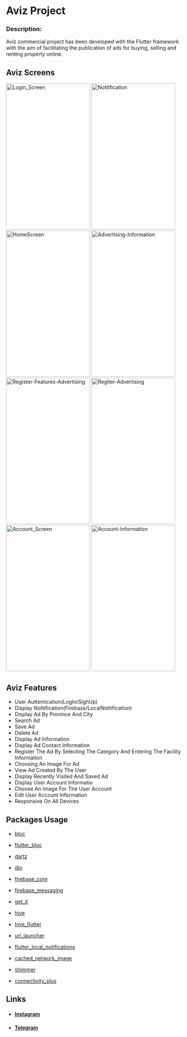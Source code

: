<h1>Aviz Project</h1>
<h3>Description:</h3>
<p>Aviz commercial project has been developed with the Flutter framework with the aim of facilitating the publication of ads for buying, selling and renting property online.</p>

<h2>Aviz Screens</h1>
<p>
<img src="https://github.com/user-attachments/assets/c11a37e4-1aa8-4d32-8f03-05822a32ba1a" alt="Login_Screen" width="230" height="400">
  <img src="https://github.com/user-attachments/assets/a68856ac-b0bf-4d8a-9077-4ec44c5df323" alt="Nottification" width="230" height="400"">
<img src="https://github.com/user-attachments/assets/ec25db6c-f1c6-4d8f-9656-13aedcaa414b" alt="HomeScreen" width="230" height="400">
<img src="https://github.com/user-attachments/assets/8df4e90f-2f98-4918-94fd-636f9de1dd7a" alt="Advertising-Information" width="230" height="400">
<img src="https://github.com/user-attachments/assets/d78276c0-e2b9-4f58-a125-e6ea010cf17c" alt="Register-Features-Advertising" width="230" height="400">
<img src="https://github.com/user-attachments/assets/ea43ccb2-f6aa-4c34-a8b2-283c4afde5c5" alt="Regiter-Advertising" width="230" height="400">
<img src="https://github.com/user-attachments/assets/5ff6087a-fa06-4d51-9761-df7f03a4dbd2" alt="Account_Screen" width="230" height="400">
<img src="https://github.com/user-attachments/assets/7433cc38-eb00-4bfe-a7e5-f79ed419b07f" alt="Account-Information" width="230" height="400">
</p>

<h2>Aviz Features</h2>
<ul>
  <li>User Auttentication(LogIn/SighUp)</li>
  <li>Display Nottification(Firebase/LocalNottification)</li>
  <li>Display Ad By Province And City</li>
  <li>Search Ad</li>
  <li>Save Ad</li>
  <li>Delete Ad</li>
  <li>Display Ad Information</li>
  <li>Display Ad Contact Information</li>
  <li>Register The Ad By Selecting The Category And Entering The Facility Information</li>
  <li>Choosing An Image For Ad</li>
  <li>View Ad Created By The User</li>
  <li>Display Recently Visited And Saved Ad</li>
  <li>Display User Account Informatio</li>
  <li>Choose An Image For The User Account</li>
  <li>Edit User Account Information</li>
  <li>Responsive On All Devices</li>
</ul>

<h2>Packages Usage</h2>
<ul>
  <li><p><a href="https://pub.dev/packages/bloc">bloc</a></p></li>
  <li><p><a href="https://pub.dev/packages/flutter_bloc">flutter_bloc</a></p></li>
  <li><p><a href="https://pub.dev/packages/dartz">dartz</a></p></li>
  <li><p><a href="https://pub.dev/packages/dio">dio</a></p></li>
  <li><p><a href="https://pub.dev/packages/firebase_core">firebase_core</a></p></li>
  <li><p><a href="https://pub.dev/packages/firebase_messaging">firebase_messaging</a></p></li>
  <li><p><a href="https://pub.dev/packages/get_it">get_it</a></p></li>
  <li><p><a href="https://pub.dev/packages/hive">hive</a></p></li>
  <li><p><a href="https://pub.dev/packages/hive_flutter">hive_flutter</a></p></li>
  <li><p><a href="https://pub.dev/packages/url_launcher">url_launcher</a></p></li>
  <li><p><a href="https://pub.dev/packages/flutter_local_notifications">flutter_local_notifications</a></p></li>
  <li><p><a href="https://pub.dev/packages/cached_network_image">cached_network_image</a></p></li>
  <li><p><a href="https://pub.dev/packages/shimmer">shimmer</a></p></li>
  <li><p><a href="https://pub.dev/packages/connectivity_plus">connectivity_plus</a></p></li>
</ul>

<h2>Links</h2>
<ul>
<li><h4><a href="https://instagram.com/hosseinmohammadi.dev">Instagram</a></h4></li>
<li><h4><a href="https://t.me/Hossein_M_20">Telegram</a></h4></li>
</ul>
